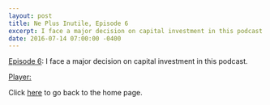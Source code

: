 ```yaml
---
layout: post
title: Ne Plus Inutile, Episode 6
excerpt: I face a major decision on capital investment in this podcast.
date: 2016-07-14 07:00:00 -0400
---
```


[Episode 6](https://archive.org/details/npi-006): I face a major decision on capital investment in this podcast.

[Player:](https://archive.org/embed/npi-006/npi-006.mp3)


Click [here](http://goltz20707.mmert.org/) to go back to the home page.

